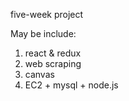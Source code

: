 five-week project



May be include:
 1. react & redux
 2. web scraping
 3. canvas
 4. EC2 + mysql + node.js